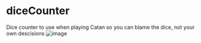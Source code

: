 # diceCounter
Dice counter to use when playing Catan so you can blame the dice, not your own descisions
![image](https://user-images.githubusercontent.com/60413339/204585278-83e5b37b-7b65-43f0-a7de-6ea459530b6f.png)
